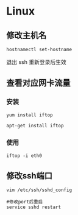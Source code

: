 # Linux

## 修改主机名

```bash
hostnamectl set-hostname
```

退出 ssh 重新登录后生效

## 查看对应网卡流量

### 安装
```bash
yum install iftop

apt-get install iftop
```

### 使用
```shell
iftop -i eth0
```

## 修改ssh端口

```shell
vim /etc/ssh/sshd_config

#修改port后重启
service sshd restart
```